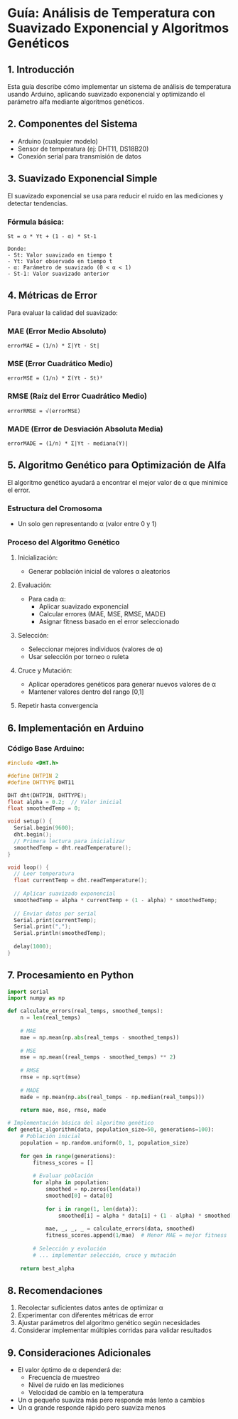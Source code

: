 # Guía: Análisis de Temperatura con Suavizado Exponencial y Algoritmos Genéticos

## 1. Introducción
Esta guía describe cómo implementar un sistema de análisis de temperatura usando Arduino, aplicando suavizado exponencial y optimizando el parámetro alfa mediante algoritmos genéticos.

## 2. Componentes del Sistema
- Arduino (cualquier modelo)
- Sensor de temperatura (ej: DHT11, DS18B20)
- Conexión serial para transmisión de datos

## 3. Suavizado Exponencial Simple
El suavizado exponencial se usa para reducir el ruido en las mediciones y detectar tendencias.

### Fórmula básica:
```
St = α * Yt + (1 - α) * St-1

Donde:
- St: Valor suavizado en tiempo t
- Yt: Valor observado en tiempo t
- α: Parámetro de suavizado (0 < α < 1)
- St-1: Valor suavizado anterior
```

## 4. Métricas de Error
Para evaluar la calidad del suavizado:

### MAE (Error Medio Absoluto)
```
errorMAE = (1/n) * Σ|Yt - St|
```

### MSE (Error Cuadrático Medio)
```
errorMSE = (1/n) * Σ(Yt - St)²
```

### RMSE (Raíz del Error Cuadrático Medio)
```
errorRMSE = √(errorMSE)
```

### MADE (Error de Desviación Absoluta Media)
```
errorMADE = (1/n) * Σ|Yt - mediana(Y)|
```

## 5. Algoritmo Genético para Optimización de Alfa
El algoritmo genético ayudará a encontrar el mejor valor de α que minimice el error.

### Estructura del Cromosoma
- Un solo gen representando α (valor entre 0 y 1)

### Proceso del Algoritmo Genético
1. Inicialización:
   - Generar población inicial de valores α aleatorios

2. Evaluación:
   - Para cada α:
     - Aplicar suavizado exponencial
     - Calcular errores (MAE, MSE, RMSE, MADE)
     - Asignar fitness basado en el error seleccionado

3. Selección:
   - Seleccionar mejores individuos (valores de α)
   - Usar selección por torneo o ruleta

4. Cruce y Mutación:
   - Aplicar operadores genéticos para generar nuevos valores de α
   - Mantener valores dentro del rango [0,1]

5. Repetir hasta convergencia

## 6. Implementación en Arduino

### Código Base Arduino:
```cpp
#include <DHT.h>

#define DHTPIN 2
#define DHTTYPE DHT11

DHT dht(DHTPIN, DHTTYPE);
float alpha = 0.2;  // Valor inicial
float smoothedTemp = 0;

void setup() {
  Serial.begin(9600);
  dht.begin();
  // Primera lectura para inicializar
  smoothedTemp = dht.readTemperature();
}

void loop() {
  // Leer temperatura
  float currentTemp = dht.readTemperature();
  
  // Aplicar suavizado exponencial
  smoothedTemp = alpha * currentTemp + (1 - alpha) * smoothedTemp;
  
  // Enviar datos por serial
  Serial.print(currentTemp);
  Serial.print(",");
  Serial.println(smoothedTemp);
  
  delay(1000);
}
```

## 7. Procesamiento en Python
```python
import serial
import numpy as np

def calculate_errors(real_temps, smoothed_temps):
    n = len(real_temps)
    
    # MAE
    mae = np.mean(np.abs(real_temps - smoothed_temps))
    
    # MSE
    mse = np.mean((real_temps - smoothed_temps) ** 2)
    
    # RMSE
    rmse = np.sqrt(mse)
    
    # MADE
    made = np.mean(np.abs(real_temps - np.median(real_temps)))
    
    return mae, mse, rmse, made

# Implementación básica del algoritmo genético
def genetic_algorithm(data, population_size=50, generations=100):
    # Población inicial
    population = np.random.uniform(0, 1, population_size)
    
    for gen in range(generations):
        fitness_scores = []
        
        # Evaluar población
        for alpha in population:
            smoothed = np.zeros(len(data))
            smoothed[0] = data[0]
            
            for i in range(1, len(data)):
                smoothed[i] = alpha * data[i] + (1 - alpha) * smoothed[i-1]
            
            mae, _, _, _ = calculate_errors(data, smoothed)
            fitness_scores.append(1/mae)  # Menor MAE = mejor fitness
        
        # Selección y evolución
        # ... implementar selección, cruce y mutación
        
    return best_alpha
```

## 8. Recomendaciones
1. Recolectar suficientes datos antes de optimizar α
2. Experimentar con diferentes métricas de error
3. Ajustar parámetros del algoritmo genético según necesidades
4. Considerar implementar múltiples corridas para validar resultados

## 9. Consideraciones Adicionales
- El valor óptimo de α dependerá de:
  - Frecuencia de muestreo
  - Nivel de ruido en las mediciones
  - Velocidad de cambio en la temperatura
- Un α pequeño suaviza más pero responde más lento a cambios
- Un α grande responde rápido pero suaviza menos
